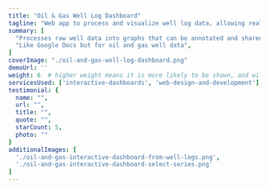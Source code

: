 ```yaml
---
title: "Oil & Gas Well Log Dashboard"
tagline: "Web app to process and visualize well log data, allowing real-time collaboration among geolgists at well sites across the nation."
summary: [
  "Processes raw well data into graphs that can be annotated and shared",
  "Like Google Docs but for oil and gas well data",
]
coverImage: "./oil-and-gas-well-log-dashboard.png"
demoUrl: ''
weight: 6  # higher weight means it is more likely to be shown, and will be shown first
servicesUsed: ['interactive-dashboards', 'web-design-and-development']
testimonial: {
  name: "",
  url: "",
  title: "",
  quote: "",
  starCount: 5,
  photo: ""
}
additionalImages: [
  './oil-and-gas-interactive-dashboard-from-well-logs.png',
  './oil-and-gas-interactive-dashboard-select-series.png'
]
---
```

